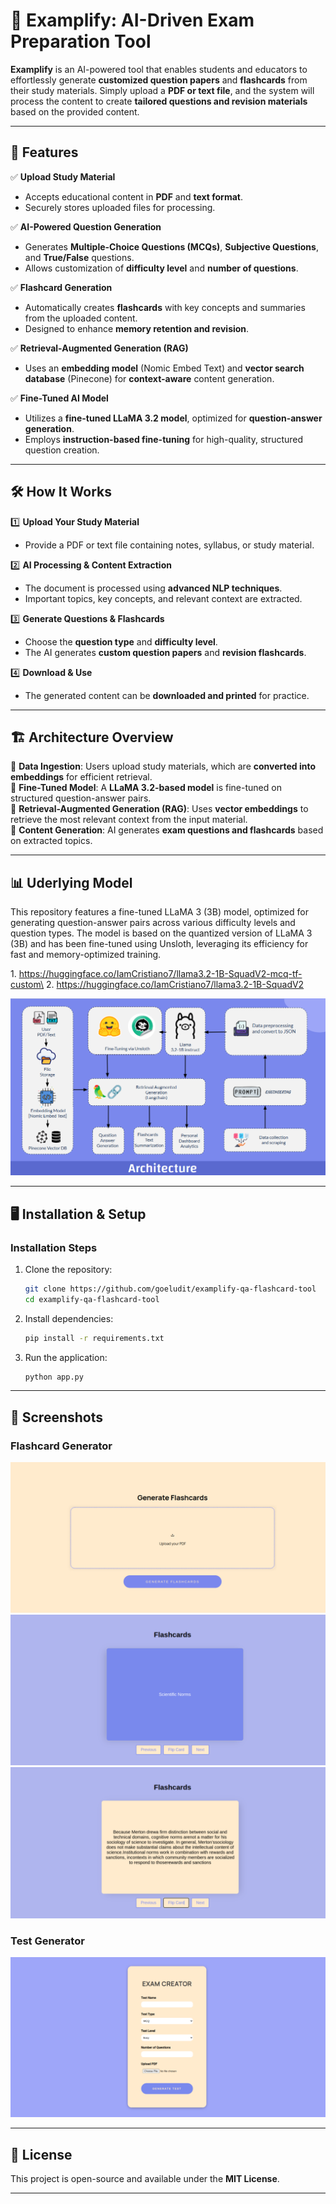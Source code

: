 # 📘 Examplify: AI-Driven Exam Preparation Tool

**Examplify** is an AI-powered tool that enables students and educators to effortlessly generate **customized question papers** and **flashcards** from their study materials. Simply upload a **PDF or text file**, and the system will process the content to create **tailored questions and revision materials** based on the provided content.

---

## 🚀 Features

✅ **Upload Study Material**  
   - Accepts educational content in **PDF** and **text format**.  
   - Securely stores uploaded files for processing.  

✅ **AI-Powered Question Generation**  
   - Generates **Multiple-Choice Questions (MCQs)**, **Subjective Questions**, and **True/False** questions.  
   - Allows customization of **difficulty level** and **number of questions**.  

✅ **Flashcard Generation**  
   - Automatically creates **flashcards** with key concepts and summaries from the uploaded content.  
   - Designed to enhance **memory retention and revision**.  

✅ **Retrieval-Augmented Generation (RAG)**  
   - Uses an **embedding model** (Nomic Embed Text) and **vector search database** (Pinecone) for **context-aware** content generation.  

✅ **Fine-Tuned AI Model**  
   - Utilizes a **fine-tuned LLaMA 3.2 model**, optimized for **question-answer generation**.  
   - Employs **instruction-based fine-tuning** for high-quality, structured question creation.  

---

## 🛠️ How It Works

1️⃣ **Upload Your Study Material**  
   - Provide a PDF or text file containing notes, syllabus, or study material.  

2️⃣ **AI Processing & Content Extraction**  
   - The document is processed using **advanced NLP techniques**.  
   - Important topics, key concepts, and relevant context are extracted.  

3️⃣ **Generate Questions & Flashcards**  
   - Choose the **question type** and **difficulty level**.  
   - The AI generates **custom question papers** and **revision flashcards**.  

4️⃣ **Download & Use**  
   - The generated content can be **downloaded and printed** for practice.  

---

## 🏗️ Architecture Overview

🔹 **Data Ingestion**: Users upload study materials, which are **converted into embeddings** for efficient retrieval.  
🔹 **Fine-Tuned Model**: A **LLaMA 3.2-based model** is fine-tuned on structured question-answer pairs.  
🔹 **Retrieval-Augmented Generation (RAG)**: Uses **vector embeddings** to retrieve the most relevant context from the input material.  
🔹 **Content Generation**: AI generates **exam questions and flashcards** based on extracted topics.  


---

## 📊 Uderlying Model

This repository features a fine-tuned LLaMA 3 (3B) model, optimized for generating question-answer pairs across various difficulty levels and question types. The model is based on the quantized version of LLaMA 3 (3B) and has been fine-tuned using Unsloth, leveraging its efficiency for fast and memory-optimized training.


1.​ https://huggingface.co/IamCristiano7/llama3.2-1B-SquadV2-mcq-tf-custom\
2.​ https://huggingface.co/IamCristiano7/llama3.2-1B-SquadV2


<p align="center">
  <img src="./assets/images/Architecture.png" alt="Arch"/>
</p>


---

## 🖥️ Installation & Setup

### **Installation Steps**  

1. Clone the repository:  
   ```bash
   git clone https://github.com/goeludit/examplify-qa-flashcard-tool
   cd examplify-qa-flashcard-tool
   ```

2. Install dependencies:  
   ```bash
   pip install -r requirements.txt
   ```

3. Run the application:  
   ```bash
   python app.py
   ```

---

## 📂 Screenshots

### Flashcard Generator
![Flashcard UI](./assets/images/image2.png) 
![Flashcard q](./assets/images/image1.png)
![Flashcard a](./assets/images/image9.png)


### Test Generator

<!-- ![Test](./assets/images/image7.png) -->
<p align="center">
  <img src="./assets/images/image7.png" alt="Sublime's custom image"/>
</p>


---

## 📜 License

This project is open-source and available under the **MIT License**.  

---

